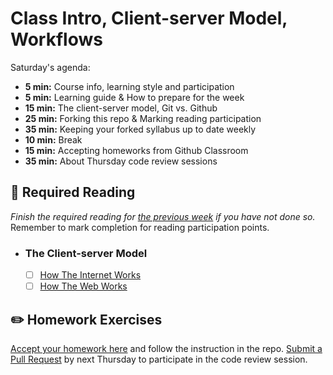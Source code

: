 # Class Intro, Client-server Model, Workflows

Saturday's agenda:

* **5 min:** Course info, learning style and participation
* **5 min:** Learning guide & How to prepare for the week 
* **15 min:** The client-server model, Git vs. Github
* **25 min:** Forking this repo & Marking reading participation
* **35 min:** Keeping your forked syllabus up to date weekly
* **10 min:** Break
* **15 min:** Accepting homeworks from Github Classroom
* **35 min:** About Thursday code review sessions

## :closed_book:  **Required Reading**

*Finish the required reading for [the previous week](../week-zero) if you have not done so.* Remember to mark completion for reading participation points.

* ### The Client-server Model

  - [ ] [How The Internet Works](https://medium.com/@fay_jai/how-the-internet-works-a-simple-explanation-ca8053c71661)
  - [ ] [How The Web Works](http://frontend.turing.io/lessons/module-2/how-the-web-works.html)

## :pencil2:  **Homework Exercises**

[Accept your homework here](https://classroom.github.com/a/hKUKZJtH) and follow the instruction in the repo. [Submit a Pull Request](../week-zero/about.md#homework-pull-request) by next Thursday to participate in the code review session.
